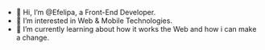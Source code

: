 - 👋 Hi, I’m @Efelipa, a Front-End Developer.
- 👀 I’m interested in Web & Mobile Technologies.
- 🌱 I’m currently learning about how it works the Web and how i can make a change.

<!---
Efelipa/Efelipa is a ✨ special ✨ repository because its `README.md` (this file) appears on your GitHub profile.
You can click the Preview link to take a look at your changes.
--->
